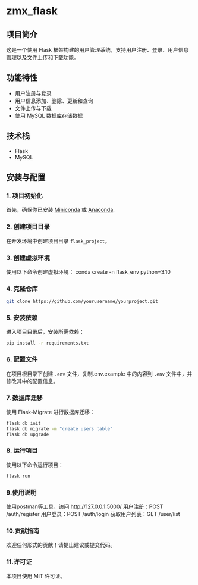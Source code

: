 # zmx_flask

## 项目简介
这是一个使用 Flask 框架构建的用户管理系统，支持用户注册、登录、用户信息管理以及文件上传和下载功能。

## 功能特性
- 用户注册与登录
- 用户信息添加、删除、更新和查询
- 文件上传与下载
- 使用 MySQL 数据库存储数据

## 技术栈
- Flask
- MySQL

## 安装与配置

### 1. 项目初始化
首先，确保你已安装 [Miniconda](https://docs.conda.io/en/latest/miniconda.html) 或 [Anaconda](https://www.anaconda.com/products/distribution).

### 2. 创建项目目录
在开发环境中创建项目目录 `flask_project`。

### 3. 创建虚拟环境
使用以下命令创建虚拟环境：
conda create -n flask_env python=3.10

### 4. 克隆仓库
```bash
git clone https://github.com/yourusername/yourproject.git
```

### 5. 安装依赖
进入项目目录后，安装所需依赖：
```bash
pip install -r requirements.txt
```

### 6. 配置文件
在项目根目录下创建 `.env` 文件，复制.env.example 中的内容到 `.env` 文件中，并修改其中的配置信息。

### 7. 数据库迁移
使用 Flask-Migrate 进行数据库迁移：
```bash
flask db init
flask db migrate -m "create users table"
flask db upgrade
```

### 8. 运行项目
使用以下命令运行项目：
```bash
flask run
```

### 9.使用说明
使用postman等工具，访问 http://127.0.0.1:5000/ 
用户注册：POST /auth/register
用户登录：POST /auth/login
获取用户列表：GET /user/list

### 10.贡献指南
欢迎任何形式的贡献！请提出建议或提交代码。

### 11.许可证
本项目使用 MIT 许可证。